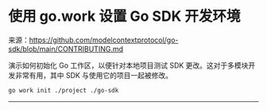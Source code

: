 # 使用 go.work 设置 Go SDK 开发环境

来源：https://github.com/modelcontextprotocol/go-sdk/blob/main/CONTRIBUTING.md

演示如何初始化 Go 工作区，以便针对本地项目测试 SDK 更改。这对于多模块开发非常有用，其中 SDK 与使用它的项目一起被修改。

```bash
go work init ./project ./go-sdk
```

--------------------------------

